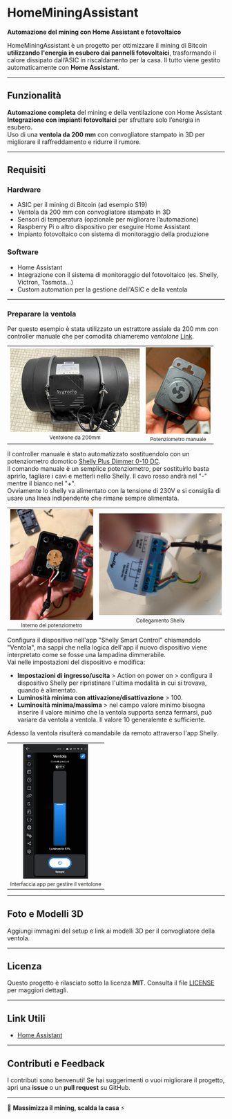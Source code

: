 # HomeMiningAssistant

**Automazione del mining con Home Assistant e fotovoltaico**

HomeMiningAssistant è un progetto per ottimizzare il mining di Bitcoin **utilizzando l'energia in esubero dai pannelli fotovoltaici**, trasformando il calore dissipato dall’ASIC in riscaldamento per la casa. Il tutto viene gestito automaticamente con **Home Assistant**.

---

## Funzionalità

**Automazione completa** del mining e della ventilazione con Home Assistant  
**Integrazione con impianti fotovoltaici** per sfruttare solo l’energia in esubero.  
Uso di una **ventola da 200 mm** con convogliatore stampato in 3D per migliorare il raffreddamento e ridurre il rumore.

---

##  Requisiti

### Hardware
- ASIC per il mining di Bitcoin (ad esempio S19)
- Ventola da 200 mm con convogliatore stampato in 3D 
- Sensori di temperatura (opzionale per migliorare l’automazione)
- Raspberry Pi o altro dispositivo per eseguire Home Assistant
- Impianto fotovoltaico con sistema di monitoraggio della produzione

### Software
- Home Assistant
- Integrazione con il sistema di monitoraggio del fotovoltaico (es. Shelly, Victron, Tasmota...)
- Custom automation per la gestione dell'ASIC e della ventola

---
### Preparare la ventola
Per questo esempio è stata utilizzato un estrattore assiale da 200 mm con controller manuale che per comodità chiameremo *ventolone* [Link](https://amzn.to/4gHcs22).<br>
<table align="center">
  <tr>
    <td align="center">
      <img src="immagini/ventolone.jpg" alt="ventolone" width="300"><br>
      <small>Ventolone da 200mm</small>
    </td>
    <td align="center">
      <img src="immagini/potenziometro.jpg" alt="potenziometro" width="150"><br>
      <small>Potenziometro manuale</small>
    </td>
  </tr>
</table>

Il controller manuale è stato automatizzato sostituendolo con un potenziometro domotico [Shelly Plus Dimmer 0-10 DC](https://amzn.to/4hUtlak).<br> 
Il comando manuale è un semplice potenziometro, per sostituirlo basta aprirlo, tagliare i cavi e metterli nello Shelly. Il cavo rosso andrà nel "-" mentre il bianco nel "+".<br>
Ovviamente lo shelly va alimentato con la tensione di 230V e si consiglia di usare una linea indipendente che rimane sempre alimentata.<br>

<table align="center">
  <tr>
    <td align="center">
      <img src="immagini/potenziometro_aperto.jpg" alt="potenziometro aperto" width="200"><br>
      <small>Interno del potenziometro</small>
    </td>
    <td align="center">
      <img src="immagini/Shelly_0-10.jpg" alt="Shelly Plus Dimmer 0-10 DC che controlla ventola" width="300"><br>
      <small>Collegamento Shelly</small>
    </td>
  </tr>
</table>
Configura il dispositivo nell'app "Shelly Smart Control" chiamandolo "Ventola", ma sappi che nella logica dell'app il nuovo dispositivo viene interpretato come se fosse una lampadina dimmerabile.<br> 
Vai nelle impostazioni del dispositivo e modifica:

- **Impostazioni di ingresso/uscita** > Action on power on > configura il dispositivo Shelly per ripristinare l'ultima modalità in cui si trovava, quando è alimentato.
- **Luminosità minima con attivazione/disattivazione** > 100.
- **Luminosità minima/massima** > nel campo valore minimo bisogna inserire il valore minimo che la ventola supporta senza fermarsi, può variare da ventola a ventola. Il valore 10 generalemte è sufficiente.

Adesso la ventola risulterà comandabile da remoto attraverso l'app Shelly.
<table align="center">
  <tr>
    <td align="center">
      <img src="immagini/screenshot_app_shelly.jpg" alt="Screenshot app Shelly" width="150"><br>
      <small>Interfaccia app per gestire il ventolone</small>
    </td>
  </tr>
</table>

---

## Foto e Modelli 3D
 Aggiungi immagini del setup e link ai modelli 3D per il convogliatore della ventola.

---

##  Licenza
Questo progetto è rilasciato sotto la licenza **MIT**. Consulta il file [LICENSE](LICENSE) per maggiori dettagli.

---

##  Link Utili
- [Home Assistant](https://www.home-assistant.io/)

---

##  Contributi e Feedback
I contributi sono benvenuti! Se hai suggerimenti o vuoi migliorare il progetto, apri una **issue** o un **pull request** su GitHub.

---

🚀 **Massimizza il mining, scalda la casa** ⚡
